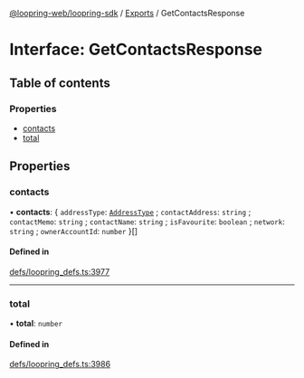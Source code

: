 [@loopring-web/loopring-sdk](../README.md) / [Exports](../modules.md) / GetContactsResponse

# Interface: GetContactsResponse

## Table of contents

### Properties

- [contacts](GetContactsResponse.md#contacts)
- [total](GetContactsResponse.md#total)

## Properties

### contacts

• **contacts**: { `addressType`: [`AddressType`](../enums/AddressType.md) ; `contactAddress`: `string` ; `contactMemo`: `string` ; `contactName`: `string` ; `isFavourite`: `boolean` ; `network`: `string` ; `ownerAccountId`: `number`  }[]

#### Defined in

[defs/loopring_defs.ts:3977](https://github.com/Loopring/loopring_sdk/blob/81e0b16/src/defs/loopring_defs.ts#L3977)

___

### total

• **total**: `number`

#### Defined in

[defs/loopring_defs.ts:3986](https://github.com/Loopring/loopring_sdk/blob/81e0b16/src/defs/loopring_defs.ts#L3986)

